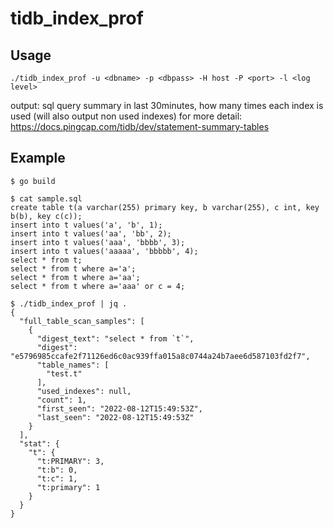 # tidb_index_prof

## Usage 

`./tidb_index_prof -u <dbname> -p <dbpass> -H host -P <port> -l <log level>`

output: sql query summary in last 30minutes, how many times each index is used (will also output non used indexes)
for more detail: https://docs.pingcap.com/tidb/dev/statement-summary-tables


## Example


```
$ go build

$ cat sample.sql
create table t(a varchar(255) primary key, b varchar(255), c int, key b(b), key c(c));
insert into t values('a', 'b', 1);
insert into t values('aa', 'bb', 2);
insert into t values('aaa', 'bbbb', 3);
insert into t values('aaaaa', 'bbbbb', 4);
select * from t;
select * from t where a='a';
select * from t where a='aa';
select * from t where a='aaa' or c = 4;

$ ./tidb_index_prof | jq .
{
  "full_table_scan_samples": [
    {
      "digest_text": "select * from `t`",
      "digest": "e5796985ccafe2f71126ed6c0ac939ffa015a8c0744a24b7aee6d587103fd2f7",
      "table_names": [
        "test.t"
      ],
      "used_indexes": null,
      "count": 1,
      "first_seen": "2022-08-12T15:49:53Z",
      "last_seen": "2022-08-12T15:49:53Z"
    }
  ],
  "stat": {
    "t": {
      "t:PRIMARY": 3,
      "t:b": 0,
      "t:c": 1,
      "t:primary": 1
    }
  }
}

```
